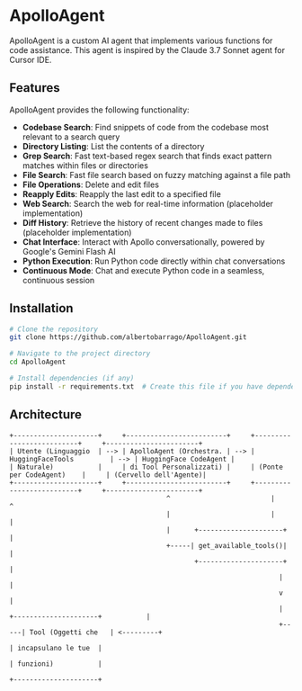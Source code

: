 # ApolloAgent

ApolloAgent is a custom AI agent that implements various functions for code assistance. This agent is inspired by the Claude 3.7 Sonnet agent for Cursor IDE.

## Features

ApolloAgent provides the following functionality:

- **Codebase Search**: Find snippets of code from the codebase most relevant to a search query
- **Directory Listing**: List the contents of a directory
- **Grep Search**: Fast text-based regex search that finds exact pattern matches within files or directories
- **File Search**: Fast file search based on fuzzy matching against a file path
- **File Operations**: Delete and edit files
- **Reapply Edits**: Reapply the last edit to a specified file
- **Web Search**: Search the web for real-time information (placeholder implementation)
- **Diff History**: Retrieve the history of recent changes made to files (placeholder implementation)
- **Chat Interface**: Interact with Apollo conversationally, powered by Google's Gemini Flash AI
- **Python Execution**: Run Python code directly within chat conversations
- **Continuous Mode**: Chat and execute Python code in a seamless, continuous session

## Installation

```bash
# Clone the repository
git clone https://github.com/albertobarrago/ApolloAgent.git

# Navigate to the project directory
cd ApolloAgent

# Install dependencies (if any)
pip install -r requirements.txt  # Create this file if you have dependencies
```

## Architecture
```
+---------------------+     +-------------------------+     +--------------------------+     +-----------------------+
| Utente (Linguaggio  | --> | ApolloAgent (Orchestra. | --> | HuggingFaceTools         | --> | HuggingFace CodeAgent |
| Naturale)           |     | di Tool Personalizzati) |     | (Ponte per CodeAgent)    |     | (Cervello dell'Agente)|
+---------------------+     +-------------------------+     +--------------------------+     +-----------------------+
                                       ^                         |                                         ^
                                       |                         |                                         |
                                       |      +---------------------+                                      |
                                       +-----| get_available_tools()|                                      |
                                              +---------------------+                                      |
                                                                   |                                       |
                                                                   v                                       |
                                                                   |     +---------------------+           |
                                                                   +-----| Tool (Oggetti che   | <---------+
                                                                         | incapsulano le tue  |
                                                                         | funzioni)           |
                                                                         +---------------------+
```
